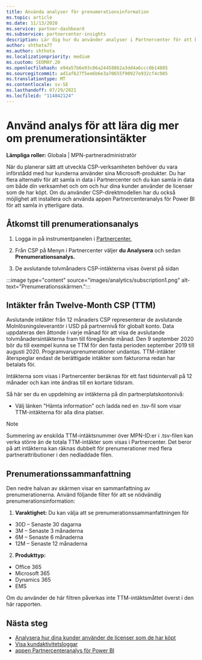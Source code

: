 ```yaml
---
title: Använda analyser för prenumerationsinformation
ms.topic: article
ms.date: 11/13/2020
ms.service: partner-dashboard
ms.subservice: partnercenter-insights
description: Lär dig hur du använder analyser i Partnercenter för att bättre förstå din verksamhet och hur dina kunder använder de licenser som du har köpt.
author: shthota77
ms.author: shthota
ms.localizationpriority: medium
ms.custom: SEOMAY.20
ms.openlocfilehash: e94a57b6e93c86a24458862a3dd4a6ccc0b14885
ms.sourcegitcommit: ad1af627f5ee6b6e3a70655f90927e932cf4c985
ms.translationtype: MT
ms.contentlocale: sv-SE
ms.lasthandoff: 07/29/2021
ms.locfileid: "114842124"
---
```

# <a name="use-analytics-to-learn-more-about-subscription-revenue"></a>Använd analys för att lära dig mer om prenumerationsintäkter

**Lämpliga roller:** Globala | MPN-partneradministratör

När du planerar sätt att utveckla CSP-verksamheten behöver du vara införstådd med hur kunderna använder sina Microsoft-produkter. Du har flera alternativ för att samla in data i Partnercenter och du kan samla in data om både din verksamhet och om och hur dina kunder använder de licenser som de har köpt. Om du använder CSP-direktmodellen har du också möjlighet att installera och använda appen Partnercenteranalys för Power BI för att samla in ytterligare data.

## <a name="access-to-the-subscription-analytics"></a>Åtkomst till prenumerationsanalys

1. Logga in på instrumentpanelen i [Partnercenter.](https://partner.microsoft.com/dashboard/home)
1. Från CSP på Menyn i Partnercenter väljer **du Analysera** och sedan **Prenumerationsanalys.**

1. De avslutande tolvmånaders CSP-intäkterna visas överst på sidan

:::image type="content" source="images/analytics/subscription1.png" alt-text="Prenumerationsskärmen.":::

## <a name="trailing-twelve-month-ttm-csp-revenue"></a>Intäkter från Twelve-Month CSP (TTM)

Avslutande intäkter från 12 månaders CSP representerar de avslutande Molnlösningsleverantör i USD på partnernivå för globalt konto. Data uppdateras den åttonde i varje månad för att visa de avslutande tolvmånadersintäkterna fram till föregående månad. Den 9 september 2020 bör du till exempel kunna se TTM för den fasta perioden september 2019 till augusti 2020. Programvaruprenumerationer undantas. TTM-intäkter återspeglar endast de berättigade intäkter som fakturorna redan har betalats för. 

Intäkterna som visas i Partnercenter beräknas för ett fast tidsintervall på 12 månader och kan inte ändras till en kortare tidsram.

Så här ser du en uppdelning av intäkterna på din partnerplatskontonivå:

- Välj länken "Hämta information" och ladda ned en .tsv-fil som visar TTM-intäkterna för alla dina platser.

>[!NOTE] 
>Summering av enskilda TTM-intäktsnummer över MPN-ID:er i .tsv-filen kan verka större än de totala TTM-intäkter som visas i Partnercenter. Det beror på att intäkterna kan räknas dubbelt för prenumerationer med flera partnerattributioner i den nedladdade filen.

## <a name="subscription-summary"></a>Prenumerationssammanfattning

Den nedre halvan av skärmen visar en sammanfattning av prenumerationerna. Använd följande filter för att se nödvändig prenumerationsinformation:  

1. **Varaktighet:** Du kan välja att se prenumerationssammanfattningen för 

- 30D – Senaste 30 dagarna
- 3M – Senaste 3 månaderna
- 6M – Senaste 6 månaderna
- 12M – Senaste 12 månaderna

2. **Produkttyp:**
 
- Office 365
- Microsoft 365
- Dynamics 365
- EMS

Om du använder de här filtren påverkas inte TTM-intäktsmåttet överst i den här rapporten.


 
## <a name="next-steps"></a>Nästa steg

- [Analysera hur dina kunder använder de licenser som de har köpt](increasing-adoption-and-satisfaction.md)  
- [Visa kundaktivitetsloggar](activity-logs.md)
- [appen Partnercenteranalys för Power BI](power-bi-app-for-direct-partners.md)






